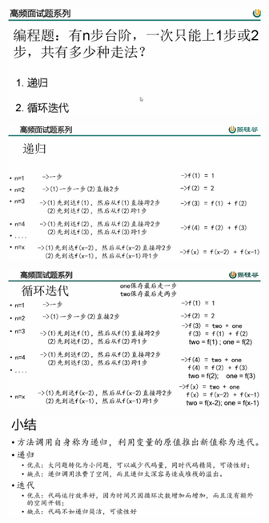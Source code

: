 ![n台阶一共有多少种走法](../../../../../resources/images/Snipaste_2022-03-19_21-20-50.png)

![递归实现](../../../../../resources/images/Snipaste_2022-03-19_21-22-17.png)

![循环迭代实现](../../../../../resources/images/Snipaste_2022-03-19_23-22-17.png)

![小结](../../../../../resources/images/Snipaste_2022-03-19_23-20-27.png)
